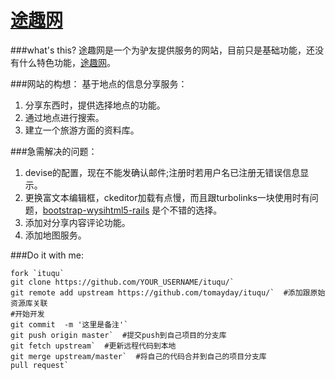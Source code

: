 [途趣网](http://www.tuqu365.com/)
=====

###what's this?
途趣网是一个为驴友提供服务的网站，目前只是基础功能，还没有什么特色功能，[途趣网](http://www.tuqu365.com/)。

###网站的构想：
基于地点的信息分享服务：
   1. 分享东西时，提供选择地点的功能。
   2. 通过地点进行搜索。
   3. 建立一个旅游方面的资料库。
   
###急需解决的问题：
  1. devise的配置，现在不能发确认邮件;注册时若用户名已注册无错误信息显示。
  2. 更换富文本编辑框，ckeditor加载有点慢，而且跟turbolinks一块使用时有问题，[bootstrap-wysihtml5-rails](https://github.com/Nerian/bootstrap-wysihtml5-rails)
  是个不错的选择。
  3. 添加对分享内容评论功能。
  4. 添加地图服务。
  
###Do it with me:
```
fork `ituqu`
git clone https://github.com/YOUR_USERNAME/ituqu/`
git remote add upstream https://github.com/tomayday/ituqu/`  #添加跟原始资源库关联
#开始开发
git commit  -m '这里是备注'`
git push origin master`  #提交push到自己项目的分支库
git fetch upstream`  #更新远程代码到本地
git merge upstream/master`  #将自己的代码合并到自己的项目分支库
pull request`
```



